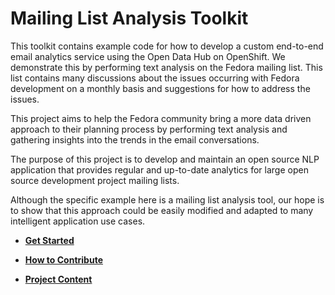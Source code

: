 # Mailing List Analysis Toolkit

This toolkit contains example code for how to develop a custom end-to-end email analytics service using the Open Data Hub on OpenShift. We demonstrate this by performing text analysis on the Fedora mailing list. This list contains many discussions about the issues occurring with Fedora development on a monthly basis and suggestions for how to address the issues.

This project aims to help the Fedora community bring a more data driven approach to their planning process by performing text analysis and gathering insights into the trends in the email conversations.

The purpose of this project is to develop and maintain an open source NLP application that provides regular and up-to-date analytics for large open source development project  mailing lists.

Although the specific example here is a mailing list analysis tool, our hope is to show that this approach could be easily modified and adapted to many intelligent application use cases.


* **[Get Started](docs/getting-started.md)**

* **[How to Contribute](docs/contribute.md)**

* **[Project Content](docs/content.md)**

